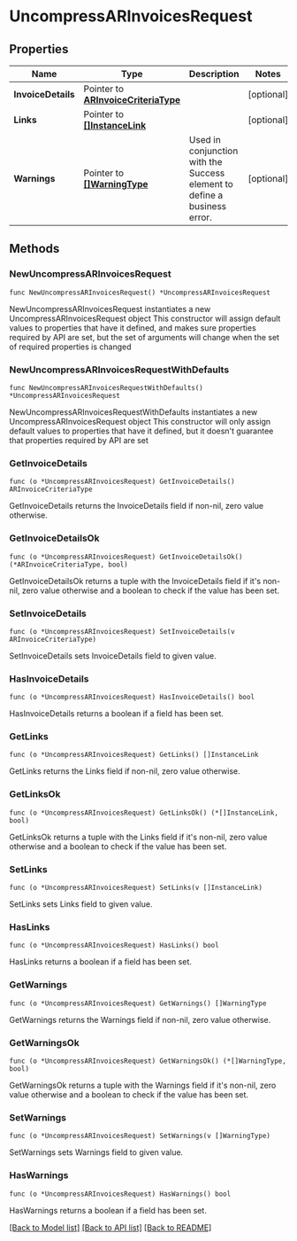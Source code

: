 # UncompressARInvoicesRequest

## Properties

Name | Type | Description | Notes
------------ | ------------- | ------------- | -------------
**InvoiceDetails** | Pointer to [**ARInvoiceCriteriaType**](ARInvoiceCriteriaType.md) |  | [optional] 
**Links** | Pointer to [**[]InstanceLink**](InstanceLink.md) |  | [optional] 
**Warnings** | Pointer to [**[]WarningType**](WarningType.md) | Used in conjunction with the Success element to define a business error. | [optional] 

## Methods

### NewUncompressARInvoicesRequest

`func NewUncompressARInvoicesRequest() *UncompressARInvoicesRequest`

NewUncompressARInvoicesRequest instantiates a new UncompressARInvoicesRequest object
This constructor will assign default values to properties that have it defined,
and makes sure properties required by API are set, but the set of arguments
will change when the set of required properties is changed

### NewUncompressARInvoicesRequestWithDefaults

`func NewUncompressARInvoicesRequestWithDefaults() *UncompressARInvoicesRequest`

NewUncompressARInvoicesRequestWithDefaults instantiates a new UncompressARInvoicesRequest object
This constructor will only assign default values to properties that have it defined,
but it doesn't guarantee that properties required by API are set

### GetInvoiceDetails

`func (o *UncompressARInvoicesRequest) GetInvoiceDetails() ARInvoiceCriteriaType`

GetInvoiceDetails returns the InvoiceDetails field if non-nil, zero value otherwise.

### GetInvoiceDetailsOk

`func (o *UncompressARInvoicesRequest) GetInvoiceDetailsOk() (*ARInvoiceCriteriaType, bool)`

GetInvoiceDetailsOk returns a tuple with the InvoiceDetails field if it's non-nil, zero value otherwise
and a boolean to check if the value has been set.

### SetInvoiceDetails

`func (o *UncompressARInvoicesRequest) SetInvoiceDetails(v ARInvoiceCriteriaType)`

SetInvoiceDetails sets InvoiceDetails field to given value.

### HasInvoiceDetails

`func (o *UncompressARInvoicesRequest) HasInvoiceDetails() bool`

HasInvoiceDetails returns a boolean if a field has been set.

### GetLinks

`func (o *UncompressARInvoicesRequest) GetLinks() []InstanceLink`

GetLinks returns the Links field if non-nil, zero value otherwise.

### GetLinksOk

`func (o *UncompressARInvoicesRequest) GetLinksOk() (*[]InstanceLink, bool)`

GetLinksOk returns a tuple with the Links field if it's non-nil, zero value otherwise
and a boolean to check if the value has been set.

### SetLinks

`func (o *UncompressARInvoicesRequest) SetLinks(v []InstanceLink)`

SetLinks sets Links field to given value.

### HasLinks

`func (o *UncompressARInvoicesRequest) HasLinks() bool`

HasLinks returns a boolean if a field has been set.

### GetWarnings

`func (o *UncompressARInvoicesRequest) GetWarnings() []WarningType`

GetWarnings returns the Warnings field if non-nil, zero value otherwise.

### GetWarningsOk

`func (o *UncompressARInvoicesRequest) GetWarningsOk() (*[]WarningType, bool)`

GetWarningsOk returns a tuple with the Warnings field if it's non-nil, zero value otherwise
and a boolean to check if the value has been set.

### SetWarnings

`func (o *UncompressARInvoicesRequest) SetWarnings(v []WarningType)`

SetWarnings sets Warnings field to given value.

### HasWarnings

`func (o *UncompressARInvoicesRequest) HasWarnings() bool`

HasWarnings returns a boolean if a field has been set.


[[Back to Model list]](../README.md#documentation-for-models) [[Back to API list]](../README.md#documentation-for-api-endpoints) [[Back to README]](../README.md)


